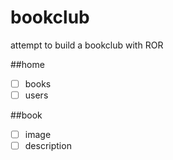 # bookclub
attempt to build a bookclub with ROR

##home
- [ ] books
- [ ] users

##book
- [ ] image
- [ ] description
